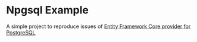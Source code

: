 # Npgsql Example

A simple project to reproduce issues of [Entity Framework Core provider for PostgreSQL](https://github.com/npgsql/Npgsql.EntityFrameworkCore.PostgreSQL)
